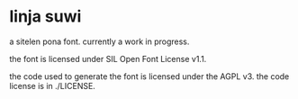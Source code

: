 # linja suwi

a sitelen pona font. currently a work in progress.

the font is licensed under SIL Open Font License v1.1.

the code used to generate the font is licensed under the AGPL v3. the code license is in ./LICENSE.
